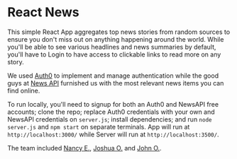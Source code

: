 # React News

This simple React App aggregates top news stories from random sources to ensure you don't miss out on anything happening around the world. While you'll be able to see various headlines and news summaries by default, you'll have to Login to have access to clickable links to read more on any story.

We used [Auth0](https://auth0.com/) to implement and manage authentication while the good guys at [News API](https://newsapi.org/) furnished us with the most relevant news items you can find online.

To run locally, you'll need to signup for both an Auth0 and NewsAPI free accounts; clone the repo; replace Auth0 credentials with your own and NewsAPI credentials on `server.js`; install dependencies; and run `node server.js` and `npm start` on separate terminals. App will run at `http://localhost:3000/` while Server will run at `http://localhost:3500/`.

The team included [Nancy E.](https://github.com/nancee1), [Joshua O.](https://github.com/oguntadej) and [John O.](https://github.com/johnotu).